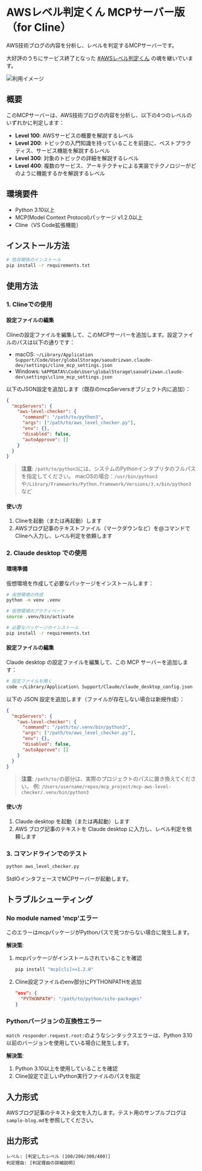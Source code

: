# AWSレベル判定くん MCPサーバー版（for Cline）

AWS技術ブログの内容を分析し、レベルを判定するMCPサーバーです。

大好評のうちにサービス終了となった [#AWSレベル判定くん](https://github.com/minorun365/aws-level-checker) の魂を継いでいます。

![利用イメージ](https://github.com/user-attachments/assets/3fe16c5a-85ee-4eb7-a4cb-23ab202b1a7c)

## 概要

このMCPサーバーは、AWS技術ブログの内容を分析し、以下の4つのレベルのいずれかに判定します：

- **Level 100**: AWSサービスの概要を解説するレベル
- **Level 200**: トピックの入門知識を持っていることを前提に、ベストプラクティス、サービス機能を解説するレベル
- **Level 300**: 対象のトピックの詳細を解説するレベル
- **Level 400**: 複数のサービス、アーキテクチャによる実装でテクノロジーがどのように機能するかを解説するレベル

## 環境要件

- Python 3.10以上
- MCP(Model Context Protocol)パッケージ v1.2.0以上
- Cline（VS Code拡張機能）

## インストール方法

```bash
# 依存関係のインストール
pip install -r requirements.txt
```

## 使用方法

### 1. Clineでの使用

#### 設定ファイルの編集

Clineの設定ファイルを編集して、このMCPサーバーを追加します。設定ファイルのパスは以下の通りです：

- macOS: `~/Library/Application Support/Code/User/globalStorage/saoudrizwan.claude-dev/settings/cline_mcp_settings.json`
- Windows: `%APPDATA%\Code\User\globalStorage\saoudrizwan.claude-dev\settings\cline_mcp_settings.json`

以下のJSON設定を追加します（既存のmcpServersオブジェクト内に追加）：

```json
{
  "mcpServers": {
    "aws-level-checker": {
      "command": "/path/to/python3",
      "args": ["/path/to/aws_level_checker.py"],
      "env": {},
      "disabled": false,
      "autoApprove": []
    }
  }
}
```

> **注意**: `/path/to/python3`には、システムのPythonインタプリタのフルパスを指定してください。
> macOSの場合：`/usr/bin/python3`や`/Library/Frameworks/Python.framework/Versions/3.x/bin/python3`など

#### 使い方

1. Clineを起動（または再起動）します
2. AWSブログ記事のテキストファイル（マークダウンなど）を@コマンドでClineへ入力し、レベル判定を依頼します

### 2. Claude desktop での使用

#### 環境準備

仮想環境を作成して必要なパッケージをインストールします：

```bash
# 仮想環境の作成
python -m venv .venv

# 仮想環境のアクティベート
source .venv/bin/activate

# 必要なパッケージのインストール
pip install -r requirements.txt
```

#### 設定ファイルの編集

Claude desktop の設定ファイルを編集して、この MCP サーバーを追加します：

```bash
# 設定ファイルを開く
code ~/Library/Application\ Support/Claude/claude_desktop_config.json
```

以下の JSON 設定を追加します（ファイルが存在しない場合は新規作成）：

```json
{
  "mcpServers": {
    "aws-level-checker": {
      "command": "/path/to/.venv/bin/python3",
      "args": ["/path/to/aws_level_checker.py"],
      "env": {},
      "disabled": false,
      "autoApprove": []
    }
  }
}
```

> **注意**: `/path/to/`の部分は、実際のプロジェクトのパスに置き換えてください。
> 例: `/Users/username/repos/mcp_project/mcp-aws-level-checker/.venv/bin/python3`

#### 使い方

1. Claude desktop を起動（または再起動）します
2. AWS ブログ記事のテキストを Claude desktop に入力し、レベル判定を依頼します

### 3. コマンドラインでのテスト

```bash
python aws_level_checker.py
```

StdIOインタフェースでMCPサーバーが起動します。

## トラブルシューティング

### No module named 'mcp'エラー

このエラーはmcpパッケージがPythonパスで見つからない場合に発生します。

**解決策**:
1. mcpパッケージがインストールされていることを確認
   ```bash
   pip install "mcp[cli]>=1.2.0"
   ```

2. Cline設定ファイルのenv部分にPYTHONPATHを追加
   ```json
   "env": {
     "PYTHONPATH": "/path/to/python/site-packages"
   }
   ```

### Pythonバージョンの互換性エラー

`match responder.request.root:`のようなシンタックスエラーは、Python 3.10以前のバージョンを使用している場合に発生します。

**解決策**:
1. Python 3.10以上を使用していることを確認
2. Cline設定で正しいPython実行ファイルのパスを指定

## 入力形式

AWSブログ記事のテキスト全文を入力します。テスト用のサンプルブログは`sample-blog.md`を参照してください。

## 出力形式

```
レベル: [判定したレベル (100/200/300/400)]
判定理由: [判定理由の詳細説明]
```
